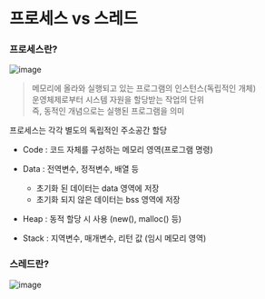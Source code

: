 # 프로세스 vs 스레드
### 프로세스란?
![image](https://github.com/miraexhoi/study/assets/109408165/aa83fb5b-e254-4965-992c-89cf6a5b3c31)

> 메모리에 올라와 실행되고 있는 프로그램의 인스턴스(독립적인 개체)  
  운영체제로부터 시스템 자원을 할당받는 작업의 단위  
  즉, 동적인 개념으로는 실행된 프로그램을 의미

프로세스는 각각 별도의 독립적인 주소공간 할당

- Code : 코드 자체를 구성하는 메모리 영역(프로그램 명령)

- Data : 전역변수, 정적변수, 배열 등
  - 초기화 된 데이터는 data 영역에 저장
  - 초기화 되지 않은 데이터는 bss 영역에 저장
- Heap : 동적 할당 시 사용 (new(), malloc() 등)

- Stack : 지역변수, 매개변수, 리턴 값 (임시 메모리 영역)

### 스레드란?
![image](https://github.com/miraexhoi/study/assets/109408165/e6f9be69-1427-4431-9ea1-d8d3bf566f96)

